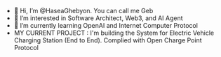 - 👋 Hi, I’m @HaseaGhebyon. You can call me Geb
- 👀 I’m interested in Software Architect, Web3, and AI Agent
- 🌱 I’m currently learning OpenAI and Internet Computer Protocol
- MY CURRENT PROJECT : I'm building the System for Electric Vehicle Charging Station (End to End). Complied with Open Charge Point Protocol
